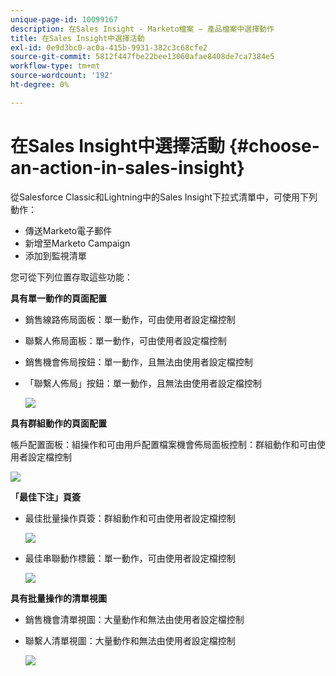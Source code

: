 ```yaml
---
unique-page-id: 10099167
description: 在Sales Insight - Marketo檔案 — 產品檔案中選擇動作
title: 在Sales Insight中選擇活動
exl-id: 0e9d3bc0-ac0a-415b-9931-382c3c68cfe2
source-git-commit: 5812f447fbe22bee13060afae8408de7ca7384e5
workflow-type: tm+mt
source-wordcount: '192'
ht-degree: 0%

---
```


# 在Sales Insight中選擇活動 {#choose-an-action-in-sales-insight}

從Salesforce Classic和Lightning中的Sales Insight下拉式清單中，可使用下列動作：

* 傳送Marketo電子郵件
* 新增至Marketo Campaign
* 添加到監視清單

您可從下列位置存取這些功能：

**具有單一動作的頁面配置**

* 銷售線路佈局面板：單一動作，可由使用者設定檔控制
* 聯繫人佈局面板：單一動作，可由使用者設定檔控制
* 銷售機會佈局按鈕：單一動作，且無法由使用者設定檔控制
* 「聯繫人佈局」按鈕：單一動作，且無法由使用者設定檔控制

   ![](assets/-.png)

**具有群組動作的頁面配置**

帳戶配置面板：組操作和可由用戶配置檔案機會佈局面板控制：群組動作和可由使用者設定檔控制

![](assets/-.png)

**「最佳下注」頁簽**

* 最佳批量操作頁簽：群組動作和可由使用者設定檔控制

   ![](assets/-.png)

* 最佳串聯動作標籤：單一動作，可由使用者設定檔控制

   ![](assets/-.png)

**具有批量操作的清單視圖**

* 銷售機會清單視圖：大量動作和無法由使用者設定檔控制
* 聯繫人清單視圖：大量動作和無法由使用者設定檔控制

   ![](assets/-.png)
